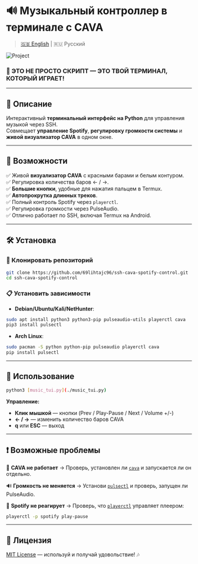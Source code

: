 # 🔊 Музыкальный контроллер в терминале с CAVA
> [🇬🇧 English](./README.md) | 🇷🇺 Русский

![Project](https://img.shields.io/badge/🔥%20Terminal%20Music%20Controller%20🔥-SSH-red?style=for-the-badge)

### 🚨 ЭТО НЕ ПРОСТО СКРИПТ — ЭТО ТВОЙ ТЕРМИНАЛ, КОТОРЫЙ ИГРАЕТ!

---

## 🎯 Описание

Интерактивный **терминальный интерфейс на Python** для управления музыкой через SSH.  
Совмещает **управление Spotify**, **регулировку громкости системы** и **живой визуализатор CAVA** в одном окне.

---

## 🚀 Возможности

✅ Живой **визуализатор CAVA** с красными барами и белым контуром.  
✅ Регулировка количества баров ← / →.  
✅ **Большие кнопки**, удобные для нажатия пальцем в Termux.  
✅ **Автопрокрутка длинных треков**.  
✅ Полный контроль Spotify через `playerctl`.  
✅ Регулировка громкости через PulseAudio.  
✅ Отлично работает по SSH, включая Termux на Android.  

---

## 🛠️ Установка

### 📂 Клонировать репозиторий
```bash
git clone https://github.com/69lihtajc96/ssh-cava-spotify-control.git
cd ssh-cava-spotify-control
````

### 📋 Установить зависимости

* **Debian/Ubuntu/Kali/NetHunter**:

```bash
sudo apt install python3 python3-pip pulseaudio-utils playerctl cava
pip3 install pulsectl
```

* **Arch Linux**:

```bash
sudo pacman -S python python-pip pulseaudio playerctl cava
pip install pulsectl
```

---

## 🎯 Использование

```bash
python3 [music_tui.py](./music_tui.py)
```

**Управление:**

* **Клик мышкой** — кнопки (Prev / Play-Pause / Next / Volume +/-)
* **← / →** — изменить количество баров CAVA
* **q** или **ESC** — выход

---

## ❗ Возможные проблемы

🚫 **CAVA не работает** → Проверь, установлен ли [`cava`](https://github.com/karlstav/cava) и запускается ли он отдельно.

🔊 **Громкость не меняется** → Установи [`pulsectl`](https://pypi.org/project/pulsectl/) и проверь, запущен ли PulseAudio.

🎵 **Spotify не реагирует** → Проверь, что [`playerctl`](https://github.com/altdesktop/playerctl) управляет плеером:

```bash
playerctl -p spotify play-pause
```

---

## 📜 Лицензия

[MIT License](./LICENSE) — используй и получай удовольствие! 🎶

